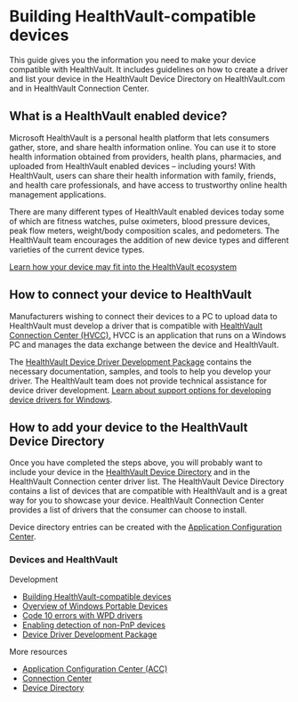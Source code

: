 Building HealthVault-compatible devices
=======================================

This guide gives you the information you need to make your device compatible with HealthVault. It includes guidelines on how to create a driver and list your device in the HealthVault Device Directory on HealthVault.com and in HealthVault Connection Center.

What is a HealthVault enabled device?
-------------------------------------

Microsoft HealthVault is a personal health platform that lets consumers gather, store, and share health information online. You can use it to store health information obtained from providers, health plans, pharmacies, and uploaded from HealthVault enabled devices – including yours! With HealthVault, users can share their health information with family, friends, and health care professionals, and have access to trustworthy online health management applications.

There are many different types of HealthVault enabled devices today some of which are fitness watches, pulse oximeters, blood pressure devices, peak flow meters, weight/body composition scales, and pedometers. The HealthVault team encourages the addition of new device types and different varieties of the current device types.

<a href="ecosystem.md" id="PageContent_14026_2">Learn how your device may fit into the HealthVault ecosystem</a> 

How to connect your device to HealthVault
-----------------------------------------

Manufacturers wishing to connect their devices to a PC to upload data to HealthVault must develop a driver that is compatible with [HealthVault Connection Center (HVCC).](https://www.healthvault.com/connection-center) HVCC is an application that runs on a Windows PC and manages the data exchange between the device and HealthVault.

The [HealthVault Device Driver Development Package](https://www.microsoft.com/en-us/download/details.aspx?id=26801) contains the necessary documentation, samples, and tools to help you develop your driver. The HealthVault team does not provide technical assistance for device driver development. [Learn about support options for developing device drivers for Windows](https://msdn.microsoft.com/library/windows/hardware/gg487428.aspx).

How to add your device to the HealthVault Device Directory
----------------------------------------------------------

Once you have completed the steps above, you will probably want to include your device in the [HealthVault Device Directory](https://account.healthvault.com/Directory?target=Devices) and in the HealthVault Connection center driver list. The HealthVault Device Directory contains a list of devices that are compatible with HealthVault and is a great way for you to showcase your device. HealthVault Connection Center provides a list of drivers that the consumer can choose to install.

Device directory entries can be created with the [Application Configuration Center](https://config.healthvault-ppe.com).

### Devices and HealthVault

Development

-   <a href="device-overview.md" id="RightRailLinkListSection_14026_20">Building HealthVault-compatible devices</a>
-   <a href="device-wpd-overview.md" id="RightRailLinkListSection_14026_15">Overview of Windows Portable Devices</a>
-   <a href="device-code-10-errors.md" id="RightRailLinkListSection_14026_16">Code 10 errors with WPD drivers</a>
-   <a href="device-non-pnp.md" id="RightRailLinkListSection_14026_17">Enabling detection of non-PnP devices</a>
-   <a href="https://www.microsoft.com/en-us/download/details.aspx?id=26801" id="RightRailLinkListSection_14026_18">Device Driver Development Package</a>

More resources

-   <a href="https://config.healthvault-ppe.com" id="RightRailLinkListSection_14026_12">Application Configuration Center (ACC)</a>
-   <a href="https://www.healthvault.com/connection-center" id="RightRailLinkListSection_14026_19">Connection Center</a>
-   <a href="https://account.healthvault.com/Directory?target=Devices" id="RightRailLinkListSection_14026_11">Device Directory</a>

